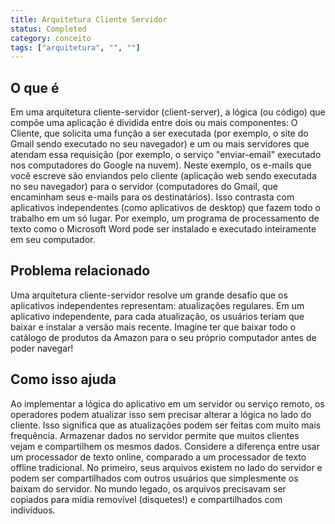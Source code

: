 ```yaml
---
title: Arquitetura Cliente Servidor
status: Completed
category: conceito
tags: ["arquitetura", "", ""]
---
```


## O que é

Em uma arquitetura cliente-servidor (client-server), a lógica (ou código) que compõe uma aplicação é dividida entre dois ou mais componentes: O Cliente, que solicita uma função a ser executada (por exemplo, o site do Gmail sendo executado no seu navegador) e um ou mais servidores que atendam essa requisição (por exemplo, o serviço "enviar-email" executado nos computadores do Google na nuvem). Neste exemplo, os e-mails que você escreve são enviandos pelo cliente (aplicação web sendo executada no seu navegador) para o servidor (computadores do Gmail, que encaminham seus e-mails para os destinatários).
Isso contrasta com aplicativos independentes (como aplicativos de desktop) que fazem todo o trabalho em um só lugar. Por exemplo, um programa de processamento de texto como o Microsoft Word pode ser instalado e executado inteiramente em seu computador.

## Problema relacionado

Uma arquitetura cliente-servidor resolve um grande desafio que os aplicativos independentes representam: atualizações regulares. Em um aplicativo independente, para cada atualização, os usuários teriam que baixar e instalar a versão mais recente. Imagine ter que baixar todo o catálogo de produtos da Amazon para o seu próprio computador antes de poder navegar!

## Como isso ajuda

Ao implementar a lógica do aplicativo em um servidor ou serviço remoto, os operadores podem atualizar isso sem precisar alterar a lógica no lado do cliente. Isso significa que as atualizações podem ser feitas com muito mais frequência. Armazenar dados no servidor permite que muitos clientes vejam e compartilhem os mesmos dados. Considere a diferença entre usar um processador de texto online, comparado a um processador de texto offline tradicional. No primeiro, seus arquivos existem no lado do servidor e podem ser compartilhados com outros usuários que simplesmente os baixam do servidor. No mundo legado, os arquivos precisavam ser copiados para mídia removível (disquetes!) e compartilhados com indivíduos.
